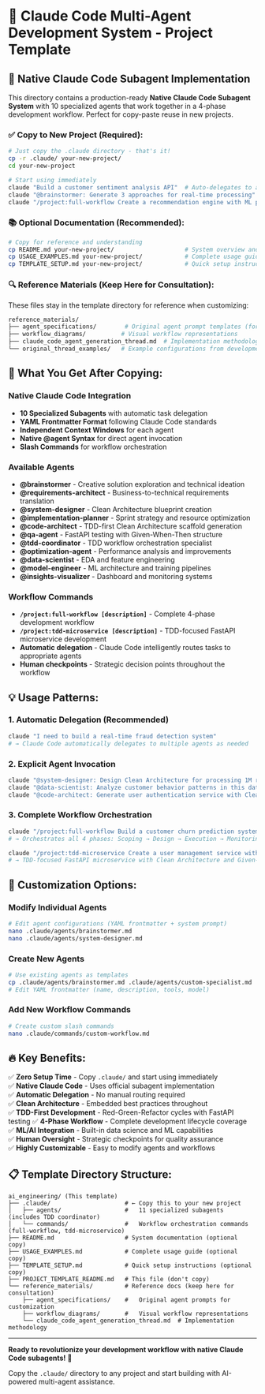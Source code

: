 # 🎯 Claude Code Multi-Agent Development System - Project Template

## 📁 Native Claude Code Subagent Implementation

This directory contains a production-ready **Native Claude Code Subagent System** with 10 specialized agents that work together in a 4-phase development workflow. Perfect for copy-paste reuse in new projects.

### ✅ **Copy to New Project (Required):**

```bash
# Just copy the .claude directory - that's it!
cp -r .claude/ your-new-project/
cd your-new-project

# Start using immediately
claude "Build a customer sentiment analysis API"  # Auto-delegates to appropriate agents
claude "@brainstormer: Generate 3 approaches for real-time processing"
claude "/project:full-workflow Create a recommendation engine with ML pipeline"
```

### 📚 **Optional Documentation (Recommended):**

```bash
# Copy for reference and understanding
cp README.md your-new-project/                    # System overview and architecture
cp USAGE_EXAMPLES.md your-new-project/            # Complete usage guide
cp TEMPLATE_SETUP.md your-new-project/            # Quick setup instructions
```

### 🔍 **Reference Materials (Keep Here for Consultation):**

These files stay in the template directory for reference when customizing:

```bash
reference_materials/
├── agent_specifications/        # Original agent prompt templates (for customization)
├── workflow_diagrams/          # Visual workflow representations
├── claude_code_agent_generation_thread.md  # Implementation methodology
└── original_thread_examples/   # Example configurations from development
```

## 🚀 **What You Get After Copying:**

### Native Claude Code Integration
- **10 Specialized Subagents** with automatic task delegation
- **YAML Frontmatter Format** following Claude Code standards
- **Independent Context Windows** for each agent
- **Native @agent Syntax** for direct agent invocation
- **Slash Commands** for workflow orchestration

### Available Agents
- **@brainstormer** - Creative solution exploration and technical ideation
- **@requirements-architect** - Business-to-technical requirements translation  
- **@system-designer** - Clean Architecture blueprint creation
- **@implementation-planner** - Sprint strategy and resource optimization
- **@code-architect** - TDD-first Clean Architecture scaffold generation
- **@qa-agent** - FastAPI testing with Given-When-Then structure
- **@tdd-coordinator** - TDD workflow orchestration specialist
- **@optimization-agent** - Performance analysis and improvements
- **@data-scientist** - EDA and feature engineering
- **@model-engineer** - ML architecture and training pipelines
- **@insights-visualizer** - Dashboard and monitoring systems

### Workflow Commands
- **`/project:full-workflow [description]`** - Complete 4-phase development workflow
- **`/project:tdd-microservice [description]`** - TDD-focused FastAPI microservice development
- **Automatic delegation** - Claude Code intelligently routes tasks to appropriate agents
- **Human checkpoints** - Strategic decision points throughout the workflow

## 💡 **Usage Patterns:**

### 1. Automatic Delegation (Recommended)
```bash
claude "I need to build a real-time fraud detection system"
# → Claude Code automatically delegates to multiple agents as needed
```

### 2. Explicit Agent Invocation
```bash
claude "@system-designer: Design Clean Architecture for processing 1M requests/day"
claude "@data-scientist: Analyze customer behavior patterns in this dataset"
claude "@code-architect: Generate user authentication service with Clean Architecture"
```

### 3. Complete Workflow Orchestration
```bash
claude "/project:full-workflow Build a customer churn prediction system with real-time API and monitoring dashboard"
# → Orchestrates all 4 phases: Scoping → Design → Execution → Monitoring

claude "/project:tdd-microservice Create a user management service with CRUD operations and email validation"
# → TDD-focused FastAPI microservice with Clean Architecture and Given-When-Then testing
```

## 🎨 **Customization Options:**

### Modify Individual Agents
```bash
# Edit agent configurations (YAML frontmatter + system prompt)
nano .claude/agents/brainstormer.md
nano .claude/agents/system-designer.md
```

### Create New Agents
```bash
# Use existing agents as templates
cp .claude/agents/brainstormer.md .claude/agents/custom-specialist.md
# Edit YAML frontmatter (name, description, tools, model)
```

### Add New Workflow Commands
```bash
# Create custom slash commands
nano .claude/commands/custom-workflow.md
```

## 🔥 **Key Benefits:**

✅ **Zero Setup Time** - Copy `.claude/` and start using immediately  
✅ **Native Claude Code** - Uses official subagent implementation  
✅ **Automatic Delegation** - No manual routing required  
✅ **Clean Architecture** - Embedded best practices throughout  
✅ **TDD-First Development** - Red-Green-Refactor cycles with FastAPI testing
✅ **4-Phase Workflow** - Complete development lifecycle coverage  
✅ **ML/AI Integration** - Built-in data science and ML capabilities  
✅ **Human Oversight** - Strategic checkpoints for quality assurance  
✅ **Highly Customizable** - Easy to modify agents and workflows  

## 📋 **Template Directory Structure:**

```
ai_engineering/ (This template)
├── .claude/                     # ← Copy this to your new project
│   ├── agents/                  #   11 specialized subagents (includes TDD coordinator)
│   └── commands/                #   Workflow orchestration commands (full-workflow, tdd-microservice)
├── README.md                    # System documentation (optional copy)
├── USAGE_EXAMPLES.md            # Complete usage guide (optional copy)
├── TEMPLATE_SETUP.md            # Quick setup instructions (optional copy)
├── PROJECT_TEMPLATE_README.md   # This file (don't copy)
└── reference_materials/         # Reference docs (keep here for consultation)
    ├── agent_specifications/    #   Original agent prompts for customization
    ├── workflow_diagrams/       #   Visual workflow representations
    └── claude_code_agent_generation_thread.md  # Implementation methodology
```

---

**Ready to revolutionize your development workflow with native Claude Code subagents! 🚀**

Copy the `.claude/` directory to any project and start building with AI-powered multi-agent assistance.
